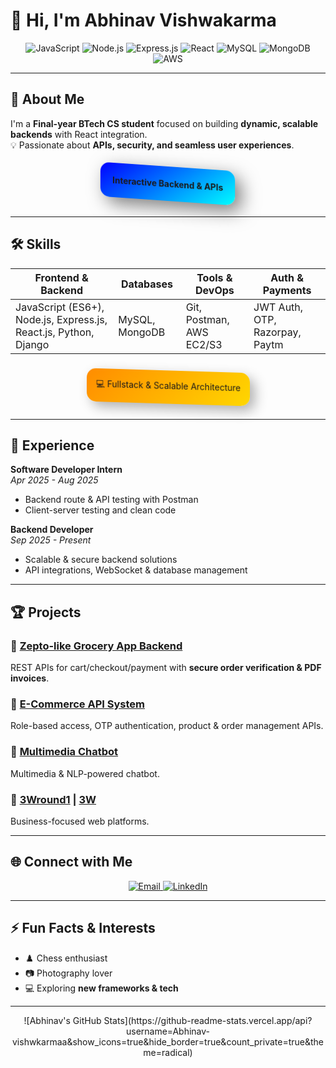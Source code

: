 # 👋 Hi, I'm Abhinav Vishwakarma

<div align="center">
  <img src="https://img.shields.io/badge/JavaScript-ES6+-F7DF1E?logo=javascript&logoColor=black&style=for-the-badge" alt="JavaScript"/>
  <img src="https://img.shields.io/badge/Node.js-339933?logo=node.js&logoColor=white&style=for-the-badge" alt="Node.js"/>
  <img src="https://img.shields.io/badge/Express.js-000000?logo=express&logoColor=white&style=for-the-badge" alt="Express.js"/>
  <img src="https://img.shields.io/badge/React-20232A?logo=react&logoColor=61DAFB&style=for-the-badge" alt="React"/>
  <img src="https://img.shields.io/badge/MySQL-4479A1?logo=mysql&logoColor=white&style=for-the-badge" alt="MySQL"/>
  <img src="https://img.shields.io/badge/MongoDB-4DB33D?logo=mongodb&logoColor=white&style=for-the-badge" alt="MongoDB"/>
  <img src="https://img.shields.io/badge/AWS-FF9900?logo=amazon-aws&logoColor=white&style=for-the-badge" alt="AWS"/>
</div>

---

## 🚀 About Me

I'm a **Final-year BTech CS student** focused on building **dynamic, scalable backends** with React integration.  
💡 Passionate about **APIs, security, and seamless user experiences**.

<div align="center">
  <div style="display:inline-block;padding:20px;margin:10px;background:linear-gradient(145deg,#00f,#0ff);border-radius:15px;box-shadow: 10px 10px 30px rgba(0,0,0,0.5);transform: rotateX(15deg) rotateY(15deg);">
    <b>Interactive Backend & APIs</b>
  </div>
</div>

---

## 🛠️ Skills

<div align="center">

| Frontend & Backend | Databases | Tools & DevOps | Auth & Payments |
|------------------|----------|---------------|----------------|
| JavaScript (ES6+), Node.js, Express.js, React.js, Python, Django | MySQL, MongoDB | Git, Postman, AWS EC2/S3 | JWT Auth, OTP, Razorpay, Paytm |

</div>

<div align="center">
  <div style="display:inline-block;padding:15px;margin:10px;background:linear-gradient(135deg,#ff8c00,#ffd700);border-radius:15px;box-shadow: 8px 8px 20px rgba(0,0,0,0.3);transform: rotateX(10deg) rotateY(10deg);">
    💻 Fullstack & Scalable Architecture
  </div>
</div>

---

## 💼 Experience

**Software Developer Intern**  
_Apr 2025 - Aug 2025_  
- Backend route & API testing with Postman  
- Client-server testing and clean code  

**Backend Developer**  
_Sep 2025 - Present_  
- Scalable & secure backend solutions  
- API integrations, WebSocket & database management  

---

## 🏆 Projects

### 🛒 [Zepto-like Grocery App Backend](https://github.com/rajendra180188/atozkirana)  
REST APIs for cart/checkout/payment with **secure order verification & PDF invoices**.

### 🏬 [E-Commerce API System](https://github.com/jpl-it-solution/api-ilb-mart)  
Role-based access, OTP authentication, product & order management APIs.

### 🤖 [Multimedia Chatbot](https://github.com/Abhinav-vishwkarmaa/multimedia-chatbot)  
Multimedia & NLP-powered chatbot.

### 💼 [3Wround1](https://github.com/Abhinav-vishwkarmaa/3Wround1) | [3W](https://github.com/Abhinav-vishwkarmaa/3W)  
Business-focused web platforms.

---

## 🌐 Connect with Me

<div align="center">
  <a href="mailto:abhivishwkarmaa52@gmail.com">
    <img src="https://img.shields.io/badge/Email-abhinavvishwkarmaa52@gmail.com-D14836?logo=gmail&logoColor=white&style=for-the-badge" alt="Email">
  </a>
  <a href="#">
    <img src="https://img.shields.io/badge/LinkedIn-Connect-blue?logo=linkedin&style=for-the-badge" alt="LinkedIn">
  </a>
</div>

---

## ⚡ Fun Facts & Interests

- ♟️ Chess enthusiast  
- 📷 Photography lover  
- 💻 Exploring **new frameworks & tech**  

---

<div align="center">
  ![Abhinav's GitHub Stats](https://github-readme-stats.vercel.app/api?username=Abhinav-vishwkarmaa&show_icons=true&hide_border=true&count_private=true&theme=radical)
</div>
